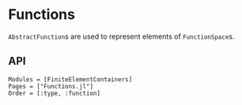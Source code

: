 # Functions
```AbstractFunction```s are used to represent elements of ```FunctionSpace```s.

## API
```@autodocs
Modules = [FiniteElementContainers]
Pages = ["Functions.jl"]
Order = [:type, :function]
```
